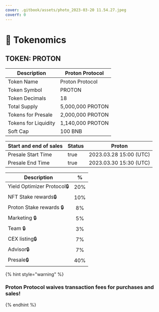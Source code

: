 ```yaml
---
cover: .gitbook/assets/photo_2023-03-20 11.54.27.jpeg
coverY: 0
---
```


# 🔹 Tokenomics

## TOKEN: PROTON

| Description          | Proton Protocol  |
| -------------------- | ---------------- |
| Token Name           | Proton Protocol  |
| Token Symbol         | PROTON           |
| Token Decimals       | 18               |
| Total Supply         | 5,000,000 PROTON |
| Tokens for Presale   | 2,000,000 PROTON |
| Tokens for Liquidity | 1,140,000 PROTON |
| Soft Cap             | 100 BNB          |



<table><thead><tr><th>Start and end of sales</th><th data-type="checkbox">Status</th><th>Proton</th></tr></thead><tbody><tr><td>Presale Start Time</td><td>true</td><td>2023.03.28 15:00 (UTC)</td></tr><tr><td>Presale End Time</td><td>true</td><td>2023.03.30 15:30 (UTC)</td></tr></tbody></table>



| Description                |  %  |
| -------------------------- | :-: |
| Yield Optimizer Protocol🔒 | 20% |
| NFT Stake rewards🔒        | 10% |
|  Proton Stake rewards 🔒   |  8% |
| Marketing 🔒               |  5% |
| Team 🔒                    |  3% |
| CEX listing🔒              |  7% |
| Advisor🔒                  |  7% |
| Presale🔒                  | 40% |



{% hint style="warning" %}
### Proton Protocol waives transaction fees for purchases and sales!
{% endhint %}

